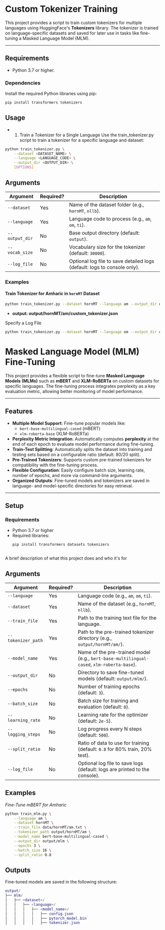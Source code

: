 # **Custom Tokenizer Training**

This project provides a script to train custom tokenizers for multiple languages using HuggingFace's **Tokenizers** library. The tokenizer is trained on language-specific datasets and saved for later use in tasks like fine-tuning a Masked Language Model (MLM).

---

## **Requirements**

- Python 3.7 or higher.

### **Dependencies**
Install the required Python libraries using pip:
```bash
pip install transformers tokenizers
```

## Usage
- 1. Train a Tokenizer for a Single Language
Use the train_tokenizer.py script to train a tokenizer for a specific language and dataset:

```bash
python train_tokenizer.py \
    --dataset <DATASET_NAME> \
    --language <LANGUAGE_CODE> \
    --output_dir <OUTPUT_DIR> \
    [OPTIONS]
```
## Arguments

| Argument       | Required? | Description                                                                 |
|----------------|-----------|-----------------------------------------------------------------------------|
| `--dataset`    | Yes       | Name of the dataset folder (e.g., `hornMT`, `nllb`).                        |
| `--language`   | Yes       | Language code to process (e.g., `am`, `om`, `ti`).                          |
| `--output_dir` | No        | Base output directory (default: `output`).                                  |
| `--vocab_size` | No        | Vocabulary size for the tokenizer (default: `30000`).                       |
| `--log_file`   | No        | Optional log file to save detailed logs (default: logs to console only).     |


### **Examples**

#### **Train Tokenizer for Amharic in `hornMT` Dataset**

```bash
python train_tokenizer.py --dataset hornMT --language am --output_dir output
```

- **output: output/hornMT/am/custom_tokenizer.json**


Specify a Log File
```bash
python train_tokenizer.py --dataset hornMT --language om --output_dir output --log_file logs/hornMT_om.lo
```


# **Masked Language Model (MLM) Fine-Tuning**

This project provides a flexible script to fine-tune **Masked Language Models (MLMs)** such as **mBERT** and **XLM-RoBERTa** on custom datasets for specific languages. The fine-tuning process integrates perplexity as a key evaluation metric, allowing better monitoring of model performance.

---

## **Features**
- **Multiple Model Support**:
  Fine-tune popular models like:
  - `bert-base-multilingual-cased` (mBERT)
  - `xlm-roberta-base` (XLM-RoBERTa)
- **Perplexity Metric Integration**:
  Automatically computes **perplexity** at the end of each epoch to evaluate model performance during fine-tuning.
- **Train-Test Splitting**:
  Automatically splits the dataset into training and testing sets based on a configurable ratio (default: 80/20 split).
- **Pre-Trained Tokenizers**:
  Supports custom pre-trained tokenizers for compatibility with the fine-tuning process.
- **Flexible Configuration**:
  Easily configure batch size, learning rate, number of epochs, and more via command-line arguments.
- **Organized Outputs**:
  Fine-tuned models and tokenizers are saved in language- and model-specific directories for easy retrieval.

---

## **Setup**

### **Requirements**
- Python 3.7 or higher
- Required libraries:
  ```bash
  pip install transformers datasets tokenizers



A brief description of what this project does and who it's for
## Arguments

| Argument          | Required? | Description                                                                                       |
|-------------------|-----------|---------------------------------------------------------------------------------------------------|
| `--language`      | Yes       | Language code (e.g., `am`, `om`, `ti`).                                                           |
| `--dataset`       | Yes       | Name of the dataset (e.g., `hornMT`, `nllb`).                                                     |
| `--train_file`    | Yes       | Path to the training text file for the language.                                                  |
| `--tokenizer_path`| Yes       | Path to the pre-trained tokenizer directory (e.g., `output/hornMT/am/`).                          |
| `--model_name`    | Yes       | Name of the pre-trained model (e.g., `bert-base-multilingual-cased`, `xlm-roberta-base`).         |
| `--output_dir`    | No        | Directory to save fine-tuned models (default: `output/mlm/`).                                     |
| `--epochs`        | No        | Number of training epochs (default: `3`).                                                        |
| `--batch_size`    | No        | Batch size for training and evaluation (default: `8`).                                           |
| `--learning_rate` | No        | Learning rate for the optimizer (default: `2e-5`).                                               |
| `--logging_steps` | No        | Log progress every N steps (default: `500`).                                                     |
| `--split_ratio`   | No        | Ratio of data to use for training (default: `0.8` for 80% train, 20% test).                      |
| `--log_file`      | No        | Optional log file to save logs (default: logs are printed to the console).  |


## Examples

*Fine-Tune mBERT for Amharic*

```bash title="Fine-Tune mBERT for Amharic"
python train_mlm.py \
    --language am \
    --dataset hornMT \
    --train_file data/hornMT/am.txt \
    --tokenizer_path output/hornMT/am \
    --model_name bert-base-multilingual-cased \
    --output_dir output/mlm \
    --epochs 3 \
    --batch_size 16 \
    --split_ratio 0.8
```

## Outputs
Fine-tuned models are saved in the following structure:


```lua title="Output Directory Structure"
output/
├── mlm/
│   ├── <dataset>/
│   │   ├── <language>/
│   │   │   ├── <model_name>/
│   │   │   │   ├── config.json
│   │   │   │   ├── pytorch_model.bin
│   │   │   │   ├── tokenizer.json
